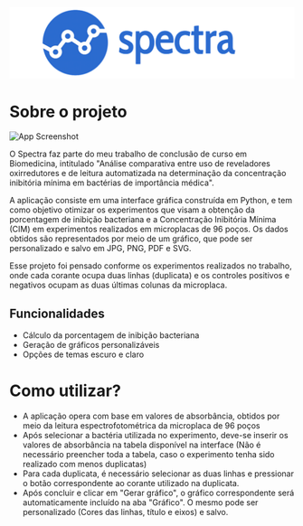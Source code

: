 <picture>
<p align="center">
  <img src="readme_images\logo_spectra.png" width="1068" title="hover text">
</p>
</picture>
  
# Sobre o projeto

![App Screenshot](https://via.placeholder.com/468x300?text=App+Screenshot+Here)

O Spectra faz parte do meu trabalho de conclusão de curso em Biomedicina, intitulado 
"Análise comparativa entre uso de reveladores oxirredutores e de leitura automatizada na determinação da concentração inibitória mínima em bactérias de importância médica".

A aplicação consiste em uma interface gráfica construída em Python, e tem como objetivo otimizar os experimentos que visam a obtenção da porcentagem de inibição bacteriana e a Concentração Inibitória Mínima (CIM) em experimentos realizados em microplacas de 96 poços. Os dados obtidos são representados por meio de um gráfico, que pode ser personalizado e salvo em JPG, PNG, PDF e SVG.

Esse projeto foi pensado conforme os experimentos realizados no trabalho, onde cada corante ocupa duas linhas (duplicata) e os controles positivos e negativos ocupam as duas últimas colunas da microplaca. 

## Funcionalidades

- Cálculo da porcentagem de inibição bacteriana
- Geração de gráficos personalizáveis
- Opções de temas escuro e claro


# Como utilizar?

- A aplicação opera com base em valores de absorbância, obtidos por meio da leitura espectrofotométrica da microplaca de 96 poços
- Após selecionar a bactéria utilizada no experimento, deve-se inserir os valores de absorbância na tabela disponível na interface (Não é necessário preencher toda a tabela, caso o experimento tenha sido realizado com menos duplicatas)
- Para cada duplicata, é necessário selecionar as duas linhas e pressionar o botão correspondente ao corante utilizado na duplicata. 
- Após concluir e clicar em "Gerar gráfico", o gráfico correspondente será automaticamente incluído na aba "Gráfico". O mesmo pode ser personalizado (Cores das linhas, título e eixos) e salvo.
